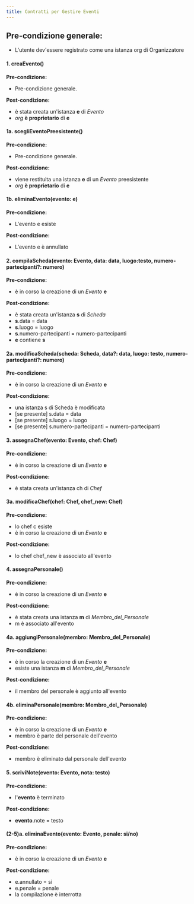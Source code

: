 ```yaml
---
title: Contratti per Gestire Eventi
---
```


## Pre-condizione generale:

+ L'utente dev'essere registrato come una istanza org di Organizzatore

#### 1. creaEvento()

**Pre-condizione:** 

+ Pre-condizione generale.

**Post-condizione:**

+ è stata creata un'istanza **e** di *Evento*
+ *org* **è proprietario** di **e** 


#### 1a. scegliEventoPreesistente()

**Pre-condizione:**

+ Pre-condizione generale.

**Post-condizione:**

+ viene restituita una istanza **e** di un *Evento* preesistente
+ *org* **è proprietario** di **e**

#### 1b. eliminaEvento(evento: e)

**Pre-condizione:**

+ L'evento e esiste

**Post-condizione:**

+ L'evento e è annullato

#### 2. compilaScheda(evento: Evento, data: data, luogo:testo, numero-partecipanti?: numero)

**Pre-condizione:** 

+ è in corso la creazione di un *Evento* **e**

**Post-condizione:** 

+ è stata creata un'istanza **s** di *Scheda*
+ **s**.data = data
+ **s**.luogo = luogo
+ **s**.numero-partecipanti = numero-partecipanti
+ **e** contiene **s**

#### 2a. modificaScheda(scheda: Scheda, data?: data, luogo: testo, numero-partecipanti?: numero)

**Pre-condizione:** 

+ è in corso la creazione di un *Evento* **e**

**Post-condizione:** 

+ una istanza s di Scheda è modificata
+ [se presente] s.data = data
+ [se presente] s.luogo = luogo
+ [se presente] s.numero-partecipanti = numero-partecipanti

#### 3. assegnaChef(evento: Evento, chef: Chef)

**Pre-condizione:**

+ è in corso la creazione di un *Evento* **e**

**Post-condizione:**

+ è stata creata un'istanza ch di  *Chef*

#### 3a. modificaChef(chef: Chef, chef_new: Chef)

**Pre-condizione:**

+ lo chef c esiste
+ è in corso la creazione di un *Evento* **e**

**Post-condizione:**

+ lo chef chef_new è associato all'evento

#### 4. assegnaPersonale()

**Pre-condizione:**

+ è in corso la creazione di un *Evento* **e**

**Post-condizione:**

+ è stata creata una istanza **m** di *Membro_del_Personale*
+ m è associato all'evento

#### 4a. aggiungiPersonale(membro: Membro_del_Personale)

**Pre-condizione:**

+ è in corso la creazione di un *Evento* **e**
+ esiste una istanza **m** di *Membro_del_Personale*

**Post-condizione:**

+ il membro del personale è aggiunto all'evento

#### 4b. eliminaPersonale(membro: Membro_del_Personale)

**Pre-condizione:**

+ è in corso la creazione di un *Evento* **e**
+ membro è parte del personale dell'evento

**Post-condizione:**

+ membro è eliminato dal personale dell'evento

#### 5. scriviNote(evento: Evento, nota: testo)

**Pre-condizione:**

+ l'**evento** è terminato

**Post-condizione:**

+ **evento**.note = testo

#### (2-5)a. eliminaEvento(evento: Evento, penale: si/no)

**Pre-condizione:**

+ è in corso la creazione di un *Evento* **e**

**Post-condizione:**

+ e.annullato = sì
+ e.penale = penale
+ la compilazione è interrotta



